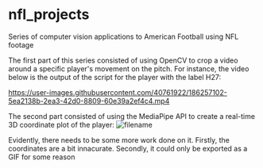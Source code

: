 # nfl_projects
Series of computer vision applications to American Football using NFL footage

The first part of this series consisted of using OpenCV to crop a video around a specific player's movement on the pitch. 
For instance, the video below is the output of the script for the player with the label H27:



https://user-images.githubusercontent.com/40761922/186257102-5ea2138b-2ea3-42d0-8809-60e39a2ef4c4.mp4




The second part consisted of using the MediaPipe API to create a real-time 3D coordinate plot of the player:
![filename](https://user-images.githubusercontent.com/40761922/186255050-272db0fe-3c3b-4248-a2f9-560fee965c03.gif)

Evidently, there needs to be some more work done on it. Firstly, the coordinates are a bit innacurate. Secondly, it could only be exported as a GIF for some reason
